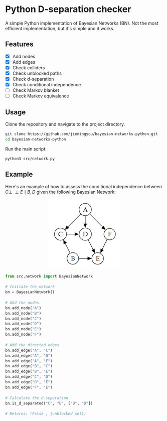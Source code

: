# Python D-separation checker

A simple Python implementation of Bayesian Networks (BN). Not the most efficient
implementation, but it's simple and it works.

## Features

- [x] Add nodes
- [x] Add edges
- [x] Check colliders
- [x] Check unblocked paths
- [x] Check d-separation
- [x] Check conditional independence
- [ ] Check Markov blanket
- [ ] Check Markov equivalence

## Usage

Clone the repository and navigate to the project directory.

```bash
git clone https://github.com/jiemingyou/bayesian-networks-python.git
cd bayesian-networks-python
```

Run the main script:

```bash
python3 src/network.py
```

## Example

Here's an example of how to assess the conditional independence between
$`C \perp \!\!\! \perp E \mid B, D`$ given the following Bayesian Network:

<p align="center">
  <img src="assets/markov.png" />
</p>

```python
from src.network import BayesianNetwork

# Initiate the network
bn = BayesianNetwork()

# Add the nodes
bn.add_node("A")
bn.add_node("B")
bn.add_node("C")
bn.add_node("D")
bn.add_node("E")
bn.add_node("F")

# Add the directed edges
bn.add_edge("A", "C")
bn.add_edge("A", "D")
bn.add_edge("A", "F")
bn.add_edge("B", "C")
bn.add_edge("B", "E")
bn.add_edge("C", "D")
bn.add_edge("D", "E")
bn.add_edge("F", "E")

# Calculate the d-separation
bn.is_d_separated("C", "E", ["B", "D"])

# Returns: (False , {unblocked set})
```
